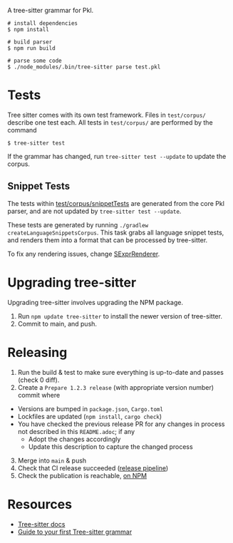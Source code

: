 A tree-sitter grammar for Pkl.

    # install dependencies
    $ npm install

    # build parser
    $ npm run build

    # parse some code
    $ ./node_modules/.bin/tree-sitter parse test.pkl

# Tests

Tree sitter comes with its own test framework. Files in `test/corpus/`
describe one test each. All tests in `test/corpus/` are performed by the
command

    $ tree-sitter test

If the grammar has changed, run `tree-sitter test --update` to update the corpus.

## Snippet Tests

The tests within [test/corpus/snippetTests](test/corpus/snippetTests) are generated from the core Pkl parser, and are not updated by `tree-sitter test --update`.

These tests are generated by running `./gradlew createLanguageSnippetsCorpus`.
This task grabs all language snippet tests, and renders them into a format that can be processed by tree-sitter.

To fix any rendering issues, change [SExprRenderer](buildSrc/src/main/kotlin/SExprRenderer.kt).

# Upgrading tree-sitter

Upgrading tree-sitter involves upgrading the NPM package.

1.  Run `npm update tree-sitter` to install the newer version of tree-sitter.
2.  Commit to main, and push.

# Releasing

1.  Run the build & test to make sure everything is up-to-date and passes (check 0 diff).
2.  Create a `Prepare 1.2.3 release` (with appropriate version number) commit where
  - Versions are bumped in `package.json`, `Cargo.toml`
  - Lockfiles are updated (`npm install`, `cargo check`)
  - You have checked the previous release PR for any changes in process not described in this `README.adoc`; if any
    - Adopt the changes accordingly
    - Update this description to capture the changed process
3. Merge into `main` & push
4. Check that CI release succeeded ([release pipeline](https://app.circleci.com/pipelines/github/apple/tree-sitter-pkl))
5. Check the publication is reachable, [on NPM](https://www.npmjs.com/package/@apple/tree-sitter-pkl)

# Resources
-   [Tree-sitter docs](https://tree-sitter.github.io/tree-sitter/)
-   [Guide to your first Tree-sitter grammar](https://gist.github.com/Aerijo/df27228d70c633e088b0591b8857eeef)

